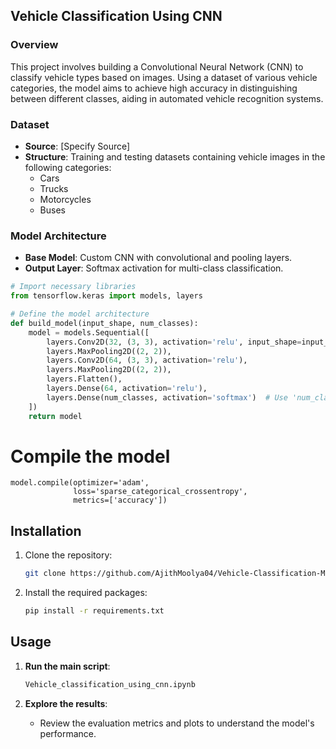 ## Vehicle Classification Using CNN

### Overview

This project involves building a Convolutional Neural Network (CNN) to classify vehicle types based on images. Using a dataset of various vehicle categories, the model aims to achieve high accuracy in distinguishing between different classes, aiding in automated vehicle recognition systems.

### Dataset

- **Source**: [Specify Source]
- **Structure**: Training and testing datasets containing vehicle images in the following categories:
  - Cars
  - Trucks
  - Motorcycles
  - Buses

### Model Architecture

- **Base Model**: Custom CNN with convolutional and pooling layers.
- **Output Layer**: Softmax activation for multi-class classification.

```python
# Import necessary libraries
from tensorflow.keras import models, layers

# Define the model architecture
def build_model(input_shape, num_classes):
    model = models.Sequential([
        layers.Conv2D(32, (3, 3), activation='relu', input_shape=input_shape),
        layers.MaxPooling2D((2, 2)),
        layers.Conv2D(64, (3, 3), activation='relu'),
        layers.MaxPooling2D((2, 2)),
        layers.Flatten(),
        layers.Dense(64, activation='relu'),
        layers.Dense(num_classes, activation='softmax')  # Use 'num_classes' for flexibility
    ])
    return model
```

# Compile the model
```
model.compile(optimizer='adam',
              loss='sparse_categorical_crossentropy',
              metrics=['accuracy'])
```
## Installation

1. Clone the repository:

   ```bash
   git clone https://github.com/AjithMoolya04/Vehicle-Classification-Model.git
   ```

2. Install the required packages:

   ```bash
   pip install -r requirements.txt
   ```

## Usage

1. **Run the main script**:

   ```bash
   Vehicle_classification_using_cnn.ipynb
   ```

2. **Explore the results**:
   - Review the evaluation metrics and plots to understand the model's performance.

